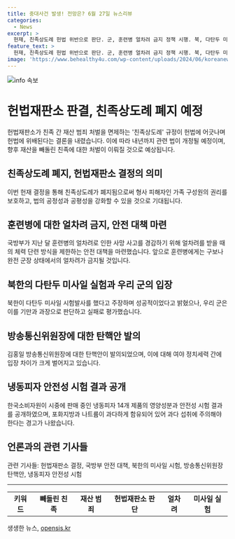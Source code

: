 ```yaml
---
title: 중대사건 발생! 전망은? 6월 27일 뉴스리뷰
categories:
  - News
excerpt: >
  헌재, 친족상도례 헌법 위반으로 판단. 군, 훈련병 얼차려 금지 정책 시행. 북, 다탄두 미사일 성공 주장에 우리 군 기만·과장. 국민의힘, 방통위원장 탄핵안 반발. 과다 섭취 주의해야 할 냉동피자 공개. #헌재 #친족상도례 #훈련병 #다탄두미사일 #방통위원장 #냉동피자
feature_text: >
  헌재, 친족상도례 헌법 위반으로 판단. 군, 훈련병 얼차려 금지 정책 시행. 북, 다탄두 미사일 성공 주장에 우리 군 기만·과장. 국민의힘, 방통위원장 탄핵안 반발. 과다 섭취 주의해야 할 냉동피자 공개. #헌재 #친족상도례 #훈련병 #다탄두미사일 #방통위원장 #냉동피자
image: 'https://www.behealthy4u.com/wp-content/uploads/2024/06/koreanews.jpg'
---
```


<p><img src="https://www.behealthy4u.com/wp-content/uploads/2024/06/koreanews.jpg" alt="info 속보" /></p>

<h1>헌법재판소 판결, 친족상도례 폐지 예정</h1>

<p data-ke-size="size16">헌법재판소가 친족 간 재산 범죄 처벌을 면제하는 '친족상도례' 규정이 헌법에 어긋나며 헌법에 위배된다는 결론을 내렸습니다. 이에 따라 내년까지 관련 법이 개정될 예정이며, 향후 재산을 빼돌린 친족에 대한 처벌이 이뤄질 것으로 예상됩니다.</p>

<h2>친족상도례 폐지, 헌법재판소 결정의 의미</h2>

<p data-ke-size="size16">이번 헌재 결정을 통해 친족상도례가 폐지됨으로써 형사 피해자인 가족 구성원의 권리를 보호하고, 법의 공정성과 공평성을 강화할 수 있을 것으로 기대됩니다.</p>

<h2>훈련병에 대한 얼차려 금지, 안전 대책 마련</h2>

<p data-ke-size="size16">국방부가 지난 달 훈련병의 얼차려로 인한 사망 사고를 경감하기 위해 얼차려를 받을 때의 체력 단련 방식을 제한하는 안전 대책을 마련했습니다. 앞으로 훈련병에게는 구보나 완전 군장 상태에서의 얼차려가 금지될 것입니다.</p>

<h2>북한의 다탄두 미사일 실험과 우리 군의 입장</h2>

<p data-ke-size="size16">북한이 다탄두 미사일 시험발사를 했다고 주장하며 성공적이었다고 밝혔으나, 우리 군은 이를 기만과 과장으로 판단하고 실패로 평가했습니다.</p>

<h2>방송통신위원장에 대한 탄핵안 발의</h2>

<p data-ke-size="size16">김홍일 방송통신위원장에 대한 탄핵안이 발의되었으며, 이에 대해 여야 정치세력 간에 입장 차이가 크게 벌어지고 있습니다.</p>

<h2>냉동피자 안전성 시험 결과 공개</h2>

<p data-ke-size="size16">한국소비자원이 시중에 판매 중인 냉동피자 14개 제품의 영양성분과 안전성 시험 결과를 공개하였으며, 포화지방과 나트륨이 과다하게 함유되어 있어 과다 섭취에 주의해야 한다는 경고가 나왔습니다.</p>

<h2>언론과의 관련 기사들</h2>

<p data-ke-size="size16">관련 기사들: 헌법재판소 결정, 국방부 안전 대책, 북한의 미사일 시험, 방송통신위원장 탄핵안, 냉동피자 안전성 시험</p>

<hr>

<table>
  <tbody>
    <tr>
      <td style="text-align: center; height: 17px;"><b>키워드</b></td>
      <td style="text-align: center; height: 17px;"><b>빼돌린 친족</b></td>
      <td style="text-align: center; height: 17px;"><b>재산 범죄</b></td>
      <td style="text-align: center; height: 17px;"><b>헌법재판소 판단</b></td>
      <td style="text-align: center; height: 17px;"><b>얼차려</b></td>
      <td style="text-align: center; height: 17px;"><b>미사일 실험</b></td>
    </tr>
  </tbody>
</table>
생생한 뉴스, <a href="https://opensis.kr" rel="dofollow">opensis.kr</a>


